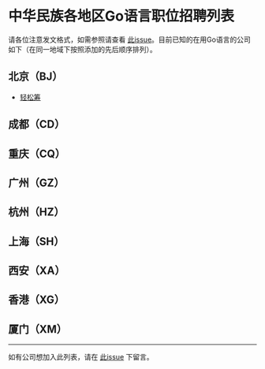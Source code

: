 # 中华民族各地区Go语言职位招聘列表


请各位注意发文格式，如需参照请查看 [此issue](https://github.com/GoHackers/jobs/issues/2)。目前已知的在用Go语言的公司如下（在同一地域下按照添加的先后顺序排列）。

## 北京（BJ）
- [轻松筹](https://www.qschou.com)

## 成都（CD）

## 重庆（CQ）

## 广州（GZ）

## 杭州（HZ）

## 上海（SH）

## 西安（XA）

## 香港（XG）

## 厦门（XM）

---------------

如有公司想加入此列表，请在 [此issue](https://github.com/GoHackers/jobs/issues/1) 下留言。

